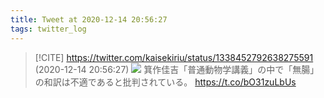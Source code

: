 ```yaml
---
title: Tweet at 2020-12-14 20:56:27
tags: twitter_log
---
```


> [!CITE] https://twitter.com/kaisekiriu/status/1338452792638275591 (2020-12-14 20:56:27)
> ![](https://twitter.com/kaisekiriu/status/1338452792638275591)
> 箕作佳吉「普通動物学講義」の中で「無腸」の和訳は不適であると批判されている。
> https://t.co/bO31zuLbUs
